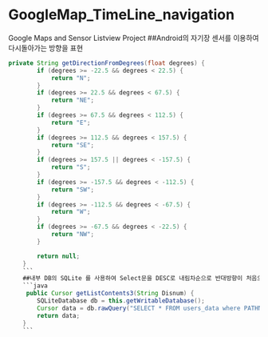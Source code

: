 # GoogleMap_TimeLine_navigation
Google Maps and Sensor Listview Project
##Android의 자기장 센서를 이용하여 다시돌아가는 방향을 표현
```java
private String getDirectionFromDegrees(float degrees) {
        if (degrees >= -22.5 && degrees < 22.5) {
            return "N";
        }
        if (degrees >= 22.5 && degrees < 67.5) {
            return "NE";
        }
        if (degrees >= 67.5 && degrees < 112.5) {
            return "E";
        }
        if (degrees >= 112.5 && degrees < 157.5) {
            return "SE";
        }
        if (degrees >= 157.5 || degrees < -157.5) {
            return "S";
        }
        if (degrees >= -157.5 && degrees < -112.5) {
            return "SW";
        }
        if (degrees >= -112.5 && degrees < -67.5) {
            return "W";
        }
        if (degrees >= -67.5 && degrees < -22.5) {
            return "NW";
        }

        return null;
    }
    ```
    ##내부 DB의 SQLite 를 사용하여 Select문을 DESC로 내림차순으로 반대방향이 처음으로 오게 SQL문
    ```java
     public Cursor getListContents3(String Disnum) {
        SQLiteDatabase db = this.getWritableDatabase();
        Cursor data = db.rawQuery("SELECT * FROM users_data where PATHNUM='"+Disnum+"' ORDER BY ID DESC;", null);
        return data;
    }
    ```
